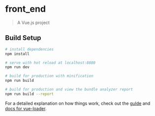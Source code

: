 # front_end

> A Vue.js project

## Build Setup

``` bash
# install dependencies
npm install

# serve with hot reload at localhost:8080
npm run dev

# build for production with minification
npm run build

# build for production and view the bundle analyzer report
npm run build --report
```

For a detailed explanation on how things work, check out the [guIde](http://vuejs-templates.github.io/webpack/) and [docs for vue-loader](http://vuejs.github.io/vue-loader).
